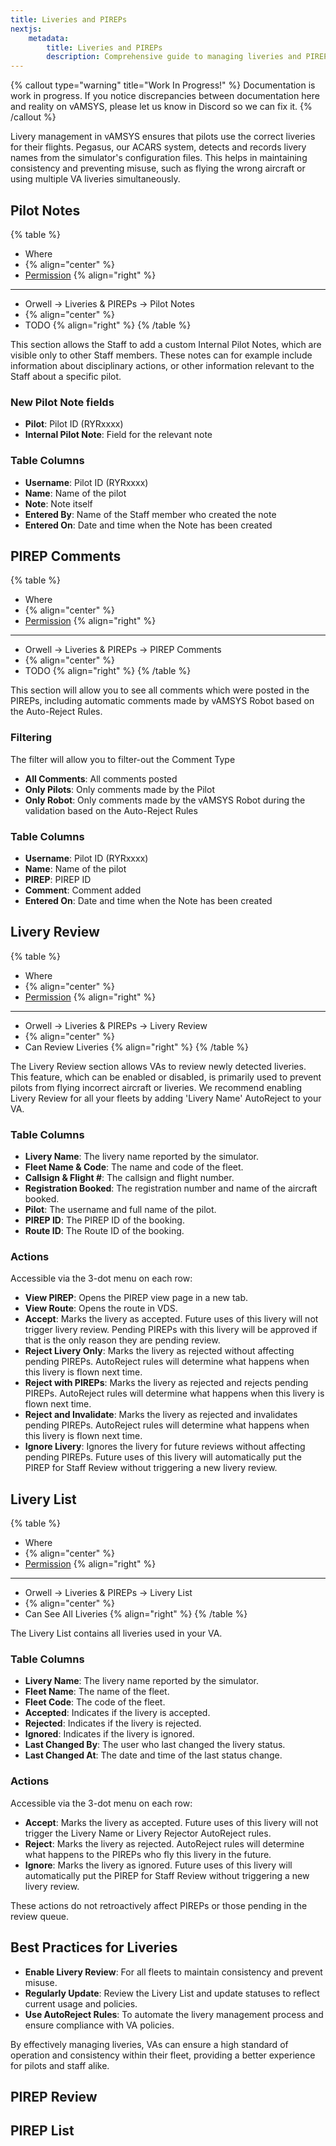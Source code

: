 ```yaml
---
title: Liveries and PIREPs
nextjs:  
    metadata:  
        title: Liveries and PIREPs
        description: Comprehensive guide to managing liveries and PIREPs in vAMSYS, including review and management.
---
```

{% callout type="warning" title="Work In Progress!" %}
Documentation is work in progress. If you notice discrepancies between documentation here and reality on vAMSYS, please let us know in Discord so we can fix it.
{% /callout %}

Livery management in vAMSYS ensures that pilots use the correct liveries for their flights. Pegasus, our ACARS system, detects and records livery names from the simulator's configuration files. This helps in maintaining consistency and preventing misuse, such as flying the wrong aircraft or using multiple VA liveries simultaneously.

## Pilot Notes
{% table %}
* Where
*  {% align="center" %}
* [Permission](/orwell/staff#creating-or-editing-a-staff-member) {% align="right" %}
---
* Orwell -> Liveries & PIREPs -> Pilot Notes
* {% align="center" %}
* TODO {% align="right" %}
{% /table %}

This section allows the Staff to add a custom Internal Pilot Notes, which are visible only to other Staff members. These notes can for example include information about disciplinary actions, or other information relevant to the Staff about a specific pilot.

### New Pilot Note fields
- **Pilot**: Pilot ID (RYRxxxx)
- **Internal Pilot Note**: Field for the relevant note

### Table Columns

- **Username**: Pilot ID (RYRxxxx)
- **Name**: Name of the pilot
- **Note**: Note itself
- **Entered By**: Name of the Staff member who created the note
- **Entered On**: Date and time when the Note has been created

## PIREP Comments
{% table %}
* Where
*  {% align="center" %}
* [Permission](/orwell/staff#creating-or-editing-a-staff-member) {% align="right" %}
---
* Orwell -> Liveries & PIREPs -> PIREP Comments
* {% align="center" %}
* TODO {% align="right" %}
{% /table %}

This section will allow you to see all comments which were posted in the PIREPs, including automatic comments made by vAMSYS Robot based on the Auto-Reject Rules.

### Filtering

The filter will allow you to filter-out the Comment Type

- **All Comments**: All comments posted
- **Only Pilots**: Only comments made by the Pilot
- **Only Robot**: Only comments made by the vAMSYS Robot during the validation based on the Auto-Reject Rules

### Table Columns

- **Username**: Pilot ID (RYRxxxx)
- **Name**: Name of the pilot
- **PIREP**: PIREP ID
- **Comment**: Comment added
- **Entered On**: Date and time when the Note has been created

## Livery Review
{% table %}
* Where
*  {% align="center" %}
* [Permission](/orwell/staff#creating-or-editing-a-staff-member) {% align="right" %}
---
* Orwell -> Liveries & PIREPs -> Livery Review
* {% align="center" %}
* Can Review Liveries {% align="right" %}
{% /table %}

The Livery Review section allows VAs to review newly detected liveries. This feature, which can be enabled or disabled, is primarily used to prevent pilots from flying incorrect aircraft or liveries. We recommend enabling Livery Review for all your fleets by adding 'Livery Name' AutoReject to your VA.

### Table Columns

- **Livery Name**: The livery name reported by the simulator.
- **Fleet Name & Code**: The name and code of the fleet.
- **Callsign & Flight #**: The callsign and flight number.
- **Registration Booked**: The registration number and name of the aircraft booked.
- **Pilot**: The username and full name of the pilot.
- **PIREP ID**: The PIREP ID of the booking.
- **Route ID**: The Route ID of the booking.

### Actions

Accessible via the 3-dot menu on each row:

- **View PIREP**: Opens the PIREP view page in a new tab.
- **View Route**: Opens the route in VDS.
- **Accept**: Marks the livery as accepted. Future uses of this livery will not trigger livery review. Pending PIREPs with this livery will be approved if that is the only reason they are pending review.
- **Reject Livery Only**: Marks the livery as rejected without affecting pending PIREPs. AutoReject rules will determine what happens when this livery is flown next time.
- **Reject with PIREPs**: Marks the livery as rejected and rejects pending PIREPs. AutoReject rules will determine what happens when this livery is flown next time.
- **Reject and Invalidate**: Marks the livery as rejected and invalidates pending PIREPs. AutoReject rules will determine what happens when this livery is flown next time.
- **Ignore Livery**: Ignores the livery for future reviews without affecting pending PIREPs. Future uses of this livery will automatically put the PIREP for Staff Review without triggering a new livery review.

## Livery List
{% table %}
* Where
*  {% align="center" %}
* [Permission](/orwell/staff#creating-or-editing-a-staff-member) {% align="right" %}
---
* Orwell -> Liveries & PIREPs -> Livery List
* {% align="center" %}
* Can See All Liveries {% align="right" %}
{% /table %}

The Livery List contains all liveries used in your VA.

### Table Columns

- **Livery Name**: The livery name reported by the simulator.
- **Fleet Name**: The name of the fleet.
- **Fleet Code**: The code of the fleet.
- **Accepted**: Indicates if the livery is accepted.
- **Rejected**: Indicates if the livery is rejected.
- **Ignored**: Indicates if the livery is ignored.
- **Last Changed By**: The user who last changed the livery status.
- **Last Changed At**: The date and time of the last status change.

### Actions

Accessible via the 3-dot menu on each row:

- **Accept**: Marks the livery as accepted. Future uses of this livery will not trigger the Livery Name or Livery Rejector AutoReject rules.
- **Reject**: Marks the livery as rejected. AutoReject rules will determine what happens to the PIREPs who fly this livery in the future.
- **Ignore**: Marks the livery as ignored. Future uses of this livery will automatically put the PIREP for Staff Review without triggering a new livery review.

These actions do not retroactively affect PIREPs or those pending in the review queue.

## Best Practices for Liveries

- **Enable Livery Review**: For all fleets to maintain consistency and prevent misuse.
- **Regularly Update**: Review the Livery List and update statuses to reflect current usage and policies.
- **Use AutoReject Rules**: To automate the livery management process and ensure compliance with VA policies.

By effectively managing liveries, VAs can ensure a high standard of operation and consistency within their fleet, providing a better experience for pilots and staff alike.

## PIREP Review

## PIREP List